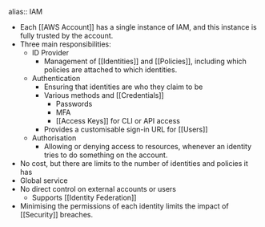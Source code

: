 alias:: IAM

- Each [[AWS Account]] has a single instance of IAM, and this instance is fully trusted by the account.
- Three main responsibilities:
	- ID Provider
		- Management of [[Identities]] and [[Policies]], including which policies are attached to which identities.
	- Authentication
		- Ensuring that identities are who they claim to be
		- Various methods and [[Credentials]]
			- Passwords
			- MFA
			- [[Access Keys]] for CLI or API access
		- Provides a customisable sign-in URL for [[Users]]
	- Authorisation
		- Allowing or denying access to resources, whenever an identity tries to do something on the account.
- No cost, but there are limits to the number of identities and policies it has
- Global service
- No direct control on external accounts or users
	- Supports [[Identity Federation]]
- Minimising the permissions of each identity limits the impact of [[Security]] breaches.
